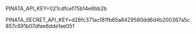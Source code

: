 PINATA_API_KEY=021cdfcef75b14e6bb2b

PINATA_SECRET_API_KEY=d28fc371ac181fb65a8429580dd6d4b200367a5c857c691b07dfee6dde1ee051

